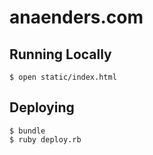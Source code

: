 # anaenders.com

## Running Locally

    $ open static/index.html

## Deploying

    $ bundle
    $ ruby deploy.rb
